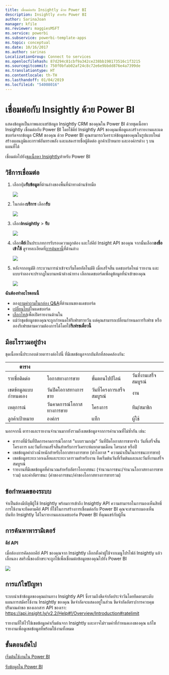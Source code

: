 ```yaml
---
title: เชื่อมต่อกับ Insightly ด้วย Power BI
description: Insightly สำหรับ Power BI
author: SarinaJoan
manager: kfile
ms.reviewer: maggiesMSFT
ms.service: powerbi
ms.subservice: powerbi-template-apps
ms.topic: conceptual
ms.date: 10/16/2017
ms.author: sarinas
LocalizationGroup: Connect to services
ms.openlocfilehash: 87d294c81cbf9a342ce238bb198173516c1f3215
ms.sourcegitcommit: 750f0bfab02af24c8c72e6e9bbdd876e4a7399de
ms.translationtype: HT
ms.contentlocale: th-TH
ms.lasthandoff: 01/04/2019
ms.locfileid: "54008016"
---
```

# <a name="connect-to-insightly-with-power-bi"></a>เชื่อมต่อกับ Insightly ด้วย Power BI
แสดงข้อมูลเป็นภาพและแชร์ข้อมูล Insightly CRM ของคุณใน Power BI ด้วยชุดเนื้อหา Insightly เชื่อมต่อกับ Power BI โดยใช้คีย์ Insightly API ของคุณเพื่อดูและสร้างรายงานและแดชบอร์ดจากข้อมูล CRM ของคุณ ด้วย Power BI คุณสามารถวิเคราะห์ข้อมูลของคุณในรูปแบบใหม่ สร้างแผนภูมิและกราฟอันทรงพลัง และแสดงรายชื่อผู้ติดต่อ ลูกค้าเป้าหมาย และองค์กรต่าง ๆ บนแผนที่ได้

เชื่อมต่อไปยัง[ชุดเนื้อหา Insightly](https://app.powerbi.com/getdata/services/insightly)สำหรับ Power BI

## <a name="how-to-connect"></a>วิธีการเชื่อมต่อ
1. เลือกปุ่ม**รับข้อมูล**ที่ด้านล่างของพื้นที่นำทางด้านซ้ายมือ
   
   ![](media/service-connect-to-insightly/getdata.png)
2. ในกล่อง**บริการ** เลือก**รับ**
   
   ![](media/service-connect-to-insightly/services.png)
3. เลือก**Insightly** \> **รับ**
   
   ![](media/service-connect-to-insightly/insightly.png)
4. เลือก**คีย์**เป็นประเภทการรับรองความถูกต้อง และใส่คีย์ Insight API ของคุณ จากนั้นเลือก**ลงชื่อเข้าใช้** ดูรายละเอียดที่[การค้นหานี้](#FindingParams)ที่ด้านล่าง
   
   ![](media/service-connect-to-insightly/creds.png)
5. หลังจากอนุมัติ กระบวนการนำเข้าจะเริ่มโดยอัตโนมัติ เมื่อเสร็จสิ้น แดชบอร์ดใหม่ รายงาน และแบบจำลองจะปรากฏในบานหน้าต่างนำทาง เลือกแดชบอร์ดเพื่อดูข้อมูลที่นำเข้าของคุณ
   
     ![](media/service-connect-to-insightly/dashboard.png)

**ฉันต้องทำอะไรตอนนี้**

* ลอง[ถามคำถามในกล่อง Q&A](consumer/end-user-q-and-a.md)ที่ด้านบนของแดชบอร์ด
* [เปลี่ยนไทล์](service-dashboard-edit-tile.md)ในแดชบอร์ด
* [เลือกไทล์](consumer/end-user-tiles.md)เพื่อเปิดรายงานด้านใน
* แม้ว่าชุดข้อมูลของคุณจะถูกกำหนดให้รีเฟรชรายวัน แต่คุณสามารถเปลี่ยนกำหนดการรีเฟรช หรือลองรีเฟรชตามความต้องการได้โดยใช้**รีเฟรชเดี๋ยวนี้**

## <a name="whats-included"></a>มีอะไรรวมอยู่บ้าง
ชุดเนื้อหานี้ประกอบด้วยตารางต่อไปนี้ ที่มีเขตข้อมูลจากบันทึกที่สอดคล้องกัน:

| ตาราง |  |  |  |
| --- | --- | --- | --- |
| รายชื่อติดต่อ |โอกาสทางการขาย |ขั้นตอนไปป์ไลน์ |วันที่งานเสร็จสมบูรณ์ |
| เขตข้อมูลแบบกำหนดเอง |วันปิดโอกาสทางการขาย |วันที่โครงการเสร็จสมบูรณ์ |งาน |
| เหตุการณ์ |วันคาดการณ์โอกาสทางการขาย |โครงการ |ทีม/สมาชิก |
| ลูกค้าเป้าหมาย |องค์กร |แท็ก |ผู้ใช้ |

นอกจากนี้ ตารางและรายงานจำนวนมากยังรวมถึงเขตข้อมูลจากการคำนวณที่ไม่ซ้ำกัน เช่น:  

* ตารางที่มีวันที่ปิดการคาดการณ์โอกาส "แบบรวมกลุ่ม" วันที่ปิดโอกาสการขายจริง วันที่เสร็จสิ้นโครงการ และวันที่งานเสร็จสิ้นสำหรับการวิเคราะห์แยกตามเดือน ไตรมาส หรือปี  
* เขตข้อมูลค่าถ่วงน้ำหนักสำหรับโอกาสทางการขาย (ค่าโอกาส * ความน่าเป็นในการชนะการขาย)  
* เขตข้อมูลระยะเวลาเฉลี่ยและระยะเวลารวมสำหรับงาน ยึดเริ่มต้นวันที่เริ่มต้นและและวันที่งานเสร็จสมบูรณ์  
* รายงานที่มีเขตข้อมูลที่คำนวณสำหรับอัตราโอกาสชนะ (จำนวนการชนะ/จำนวนโอกาสทางการขายรวม) และค่าอัตราชนะ (ค่าของการชนะ/ค่าของโอกาสทางการขายรวม)  

## <a name="system-requirements"></a>ข้อกำหนดของระบบ
จำเป็นต้องมีบัญชีผู้ใช้ Insightly พร้อมการเข้าถึง Insightly API ความสามารถในการมองเห็นสิทธิ์การใช้งานจะยึดตามคีย์ API ที่ใช้ในการสร้างการเชื่อมต่อกับ Power BI คุณจะสามารถมองเห็นบันทึก Insightly ได้ในรายงานและแดชบอร์ด Power BI ที่คุณแชร์กับผู้อื่น

<a name="FindingParams"></a>

## <a name="finding-parameters"></a>การค้นหาพารามิเตอร์
**คีย์ API**

เมื่อต้องการคัดลอกคีย์ API ของคุณจาก Insightly เลือกตั้งค่าผู้ใช้จากเมนูโปรไฟล์ Insightly แล้วเลื่อนลง สตริงนี้ของอักขระจะถูกใช้เพื่อเชื่อมต่อข้อมูลของคุณไปยัง Power BI

![](media/service-connect-to-insightly/findapi.png)

## <a name="troubleshooting"></a>การแก้ไขปัญหา
ระบบนำเข้าข้อมูลของคุณผ่านทาง Insightly API ซึ่งรวมถึงขีดจำกัดประจำวันโดยยึดตามระดับแผนการสมัครใช้งาน Insightly ของคุณ ขีดจำกัดจะแสดงอยู่ในส่วน ขีดจำกัดอัตรา/การควบคุมปริมาณคำขอ ของเอกสาร API ของเรา: https://api.insight.ly/v2.2/Help#!/Overview/Introduction#ratelimit

รายงานที่ให้ไว้ใช้เขตข้อมูลค่าเริ่มต้นจาก Insightly และอาจไม่รวมค่าที่กำหนดเองของคุณ แก้ไขรายงานเพื่อดูเขตข้อมูลที่พร้อมใช้งานทั้งหมด

## <a name="next-steps"></a>ขั้นตอนถัดไป
[เริ่มต้นใช้งานใน Power BI](service-get-started.md)

[รับข้อมูลใน Power BI](service-get-data.md)

